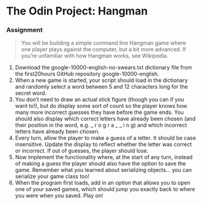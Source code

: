# The Odin Project: Hangman

### Assignment

> You will be building a simple command line Hangman game where one player plays against the computer, but a bit more advanced. If you’re unfamiliar with how Hangman works, see Wikipedia.

1. Download the google-10000-english-no-swears.txt dictionary file from the first20hours GitHub repository google-10000-english.
2. When a new game is started, your script should load in the dictionary and randomly select a word between 5 and 12 characters long for the secret word.
3. You don’t need to draw an actual stick figure (though you can if you want to!), but do display some sort of count so the player knows how many more incorrect guesses they have before the game ends. You should also display which correct letters have already been chosen (and their position in the word, e.g. _ r o g r a _ \_ i n g) and which incorrect letters have already been chosen.
4. Every turn, allow the player to make a guess of a letter. It should be case insensitive. Update the display to reflect whether the letter was correct or incorrect. If out of guesses, the player should lose.
5. Now implement the functionality where, at the start of any turn, instead of making a guess the player should also have the option to save the game. Remember what you learned about serializing objects… you can serialize your game class too!
6. When the program first loads, add in an option that allows you to open one of your saved games, which should jump you exactly back to where you were when you saved. Play on!
